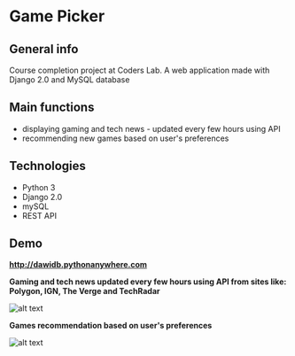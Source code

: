 # Game Picker

## General info
Course completion project at Coders Lab. A web application made with Django 2.0 and MySQL database

## Main functions
* displaying gaming and tech news - updated every few hours using API
* recommending new games based on user's preferences

## Technologies
* Python 3
* Django 2.0
* mySQL
* REST API

## Demo
**http://dawidb.pythonanywhere.com**

**Gaming and tech news updated every few hours using API from sites like: Polygon, IGN, The Verge and TechRadar**

![alt text](https://raw.githubusercontent.com/dawidbudzynski/game_picker_python_django/master/examples/example1.png)



**Games recommendation based on user's preferences**

![alt text](https://raw.githubusercontent.com/dawidbudzynski/game_picker_python_django/master/examples/example2.png)

